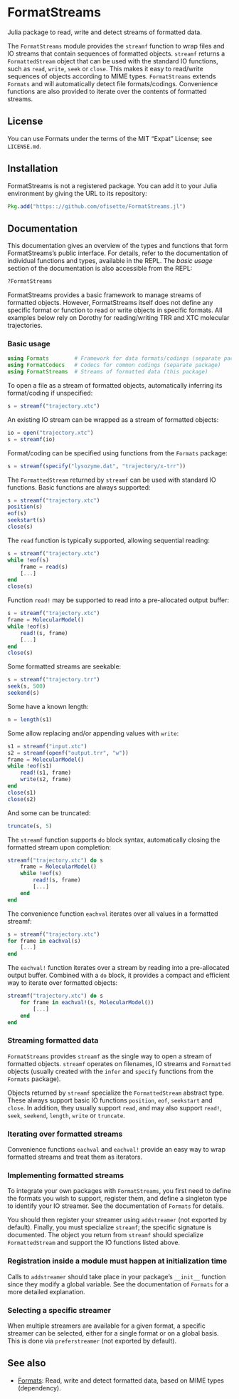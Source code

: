 # FormatStreams

Julia package to read, write and detect streams of formatted data.

The `FormatStreams` module provides the `streamf` function to wrap files and IO
streams that contain sequences of formatted objects. `streamf` returns a
`FormattedStream` object that can be used with the standard IO functions, such
as `read`, `write`, `seek` or `close`. This makes it easy to read/write
sequences of objects according to MIME types. `FormatStreams` extends `Formats`
and will automatically detect file formats/codings. Convenience functions are
also provided to iterate over the contents of formatted streams.

## License

You can use Formats under the terms of the MIT “Expat” License; see
`LICENSE.md`.

## Installation

FormatStreams is not a registered package. You can add it to your Julia
environment by giving the URL to its repository:

```julia
Pkg.add("https:://github.com/ofisette/FormatStreams.jl")
```

## Documentation

This documentation gives an overview of the types and functions that form
FormatStreams’s public interface. For details, refer to the documentation of
individual functions and types, available in the REPL. The *basic usage* section
of the documentation is also accessible from the REPL:

```julia
?FormatStreams
```

FormatStreams provides a basic framework to manage streams of formatted objects.
However, FormatStreams itself does not define any specific format or function to
read or write objects in specific formats. All examples below rely on Dorothy
for reading/writing TRR and XTC molecular trajectories.

### Basic usage

```julia
using Formats        # Framework for data formats/codings (separate package)
using FormatCodecs   # Codecs for common codings (separate package)
using FormatStreams  # Streams of formatted data (this package)
```

To open a file as a stream of formatted objects, automatically inferring its
format/coding if unspecified:

```julia
s = streamf("trajectory.xtc")
```

An existing IO stream can be wrapped as a stream of formatted objects:

```julia
io = open("trajectory.xtc")
s = streamf(io)
```

Format/coding can be specified using functions from the `Formats` package:

```julia
s = streamf(specify("lysozyme.dat", "trajectory/x-trr"))
```

The `FormattedStream` returned by `streamf` can be used with standard IO
functions. Basic functions are always supported:

```julia
s = streamf("trajectory.xtc")
position(s)
eof(s)
seekstart(s)
close(s)
```

The `read` function is typically supported, allowing sequential reading:

```julia
s = streamf("trajectory.xtc")
while !eof(s)
    frame = read(s)
    [...]
end
close(s)
```

Function `read!` may be supported to read into a pre-allocated output buffer:

```julia
s = streamf("trajectory.xtc")
frame = MolecularModel()
while !eof(s)
    read!(s, frame)
    [...]
end
close(s)
```

Some formatted streams are seekable:

```julia
s = streamf("trajectory.trr")
seek(s, 500)
seekend(s)
```

Some have a known length:

```julia
n = length(s1)
```

Some allow replacing and/or appending values with `write`:

```julia
s1 = streamf("input.xtc")
s2 = streamf(openf("output.trr", "w"))
frame = MolecularModel()
while !eof(s1)
    read!(s1, frame)
    write(s2, frame)
end
close(s1)
close(s2)
```

And some can be truncated:

```julia
truncate(s, 5)
```

The `streamf` function supports `do` block syntax, automatically closing the
formatted stream upon completion:

```julia
streamf("trajectory.xtc") do s
    frame = MolecularModel()
    while !eof(s)
        read!(s, frame)
        [...]
    end
end
```

The convenience function `eachval` iterates over all values in a formatted
streamf:

```julia
s = streamf("trajectory.xtc")
for frame in eachval(s)
    [...]
end
```

The `eachval!` function iterates over a stream by reading into a pre-allocated
output buffer. Combined with a `do` block, it provides a compact and efficient
way to iterate over formatted objects:

```julia
streamf("trajectory.xtc") do s
    for frame in eachval!(s, MolecularModel())
        [...]
    end
end
```

### Streaming formatted data

`FormatStreams` provides `streamf` as the single way to open a stream of
formatted objects. `streamf` operates on filenames, IO streams and `Formatted`
objects (usually created with the `infer` and `specify` functions from the
`Formats` package).

Objects returned by `streamf` specialize the `FormattedStream` abstract type.
These always support basic IO functions `position`, `eof`, `seekstart` and
`close`. In addition, they usually support `read`, and may also support `read!`,
`seek`, `seekend`, `length`, `write` or `truncate`.

### Iterating over formatted streams

Convenience functions `eachval` and `eachval!` provide an easy way to wrap
formatted streams and treat them as iterators.

### Implementing formatted streams

To integrate your own packages with `FormatStreams`, you first need to define
the formats you wish to support, register them, and define a singleton type to
identify your IO streamer. See the documentation of `Formats` for details.

You should then register your streamer using `addstreamer` (not exported by
default). Finally, you must specialize `streamf`; the specific signature is
documented. The object you return from `streamf` should specialize
`FormattedStream` and support the IO functions listed above.

### Registration inside a module must happen at initialization time

Calls to `addstreamer` should take place in your package’s `__init__` function
since they modify a global variable. See the documentation of `Formats` for a
more detailed explanation.

### Selecting a specific streamer

When multiple streamers are available for a given format, a specific streamer
can be selected, either for a single format or on a global basis. This is
done via `preferstreamer` (not exported by default).

## See also

* [Formats](https://github.com/ofisette/Formats.jl):
  Read, write and detect formatted data, based on MIME types (dependency).
